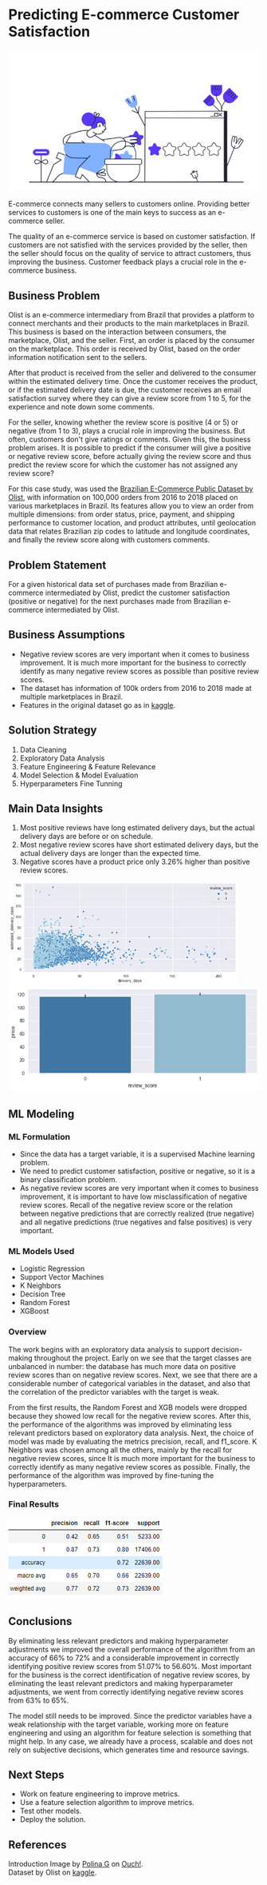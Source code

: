 # Predicting E-commerce Customer Satisfaction
<p align="center"> <img src="images/introduction.png"/> </p>

E-commerce connects many sellers to customers online. Providing better services to customers is one of the main keys to success as an e-commerce seller.

The quality of an e-commerce service is based on customer satisfaction. If customers are not satisfied with the services provided by the seller, then the seller should focus on the quality of service to attract customers, thus improving the business. Customer feedback plays a crucial role in the e-commerce business.

## Business Problem
Olist is an e-commerce intermediary from Brazil that provides a platform to connect merchants and their products to the main marketplaces in Brazil. This business is based on the interaction between consumers, the marketplace, Olist, and the seller. First, an order is placed by the consumer on the marketplace. This order is received by Olist, based on the order information notification sent to the sellers.

After that product is received from the seller and delivered to the consumer within the estimated delivery time. Once the customer receives the product, or if the estimated delivery date is due, the customer receives an email satisfaction survey where they can give a review score from 1 to 5, for the experience and note down some comments.

For the seller, knowing whether the review score is positive (4 or 5) or negative (from 1 to 3), plays a crucial role in improving the business. But often, customers don't give ratings or comments. Given this, the business problem arises. It is possible to predict if the consumer will give a positive or negative review score, before actually giving the review score and thus predict the review score for which the customer has not assigned any review score?

For this case study, was used the [Brazilian E-Commerce Public Dataset by Olist](https://www.kaggle.com/datasets/olistbr/brazilian-ecommerce), with information on 100,000 orders from 2016 to 2018 placed on various marketplaces in Brazil. Its features allow you to view an order from multiple dimensions: from order status, price, payment, and shipping performance to customer location, and product attributes, until geolocation data that relates Brazilian zip codes to latitude and longitude coordinates, and finally the review score along with customers comments.

## Problem Statement
For a given historical data set of purchases made from Brazilian e-commerce intermediated by Olist, predict the customer satisfaction (positive or negative) for the next purchases made from Brazilian e-commerce intermediated by Olist.

## Business Assumptions
* Negative review scores are very important when it comes to business improvement. It is much more important for the business to correctly identify as many negative review scores as possible than positive review scores.
* The dataset has information of 100k orders from 2016 to 2018 made at multiple marketplaces in Brazil.
* Features in the original dataset go as in [kaggle](https://www.kaggle.com/datasets/olistbr/brazilian-ecommerce).

## Solution Strategy
1. Data Cleaning
2. Exploratory Data Analysis
3. Feature Engineering & Feature Relevance
4. Model Selection & Model Evaluation
5. Hyperparameters Fine Tunning

## Main Data Insights
1. Most positive reviews have long estimated delivery days, but the actual delivery days are before or on schedule. 
2. Most negative review scores have short estimated delivery days, but the actual delivery days are longer than the expected time. 
3. Negative scores have a product price only 3.26% higher than positive review scores.

<img width=460 src="images/corr_estimated_delivered.png"/> <img width=540 height=210 src="images/review_price.png"/>

##  ML Modeling
###  ML Formulation
* Since the data has a target variable, it is a supervised Machine learning problem. 
* We need to predict customer satisfaction, positive or negative, so it is a binary classification problem. 
* As negative review scores are very important when it comes to business improvement, it is important to have low misclassification of negative review scores. Recall of the negative review score or the relation between negative predictions that are correctly realized (true negative) and all negative predictions (true negatives and false positives) is very important. 

### ML Models Used
* Logistic Regression
* Support Vector Machines
* K Neighbors 
* Decision Tree
* Random Forest
* XGBoost

### Overview
The work begins with an exploratory data analysis to support decision-making throughout the project. Early on we see that the target classes are unbalanced in number: the database has much more data on positive review scores than on negative review scores. Next, we see that there are a considerable number of categorical variables in the dataset, and also that the correlation of the predictor variables with the target is weak.

From the first results, the Random Forest and XGB models were dropped because they showed low recall for the negative review scores. After this, the performance of the algorithms was improved by eliminating less relevant predictors based on exploratory data analysis. Next, the choice of model was made by evaluating the metrics precision, recall, and f1_score. K Neighbors was chosen among all the others, mainly by the recall for negative review scores, since It is much more important for the business to correctly identify as many negative review scores as possible. Finally, the performance of the algorithm was improved by fine-tuning the hyperparameters.

### Final Results
<img src="images/results.png"/>

## Conclusions
By eliminating less relevant predictors and making hyperparameter adjustments we improved the overall performance of the algorithm from an accuracy of 66% to 72% and a considerable improvement in correctly identifying positive review scores from 51.07% to 56.60%. Most important for the business is the correct identification of negative review scores, by eliminating the least relevant predictors and making hyperparameter adjustments, we went from correctly identifying negative review scores from 63% to 65%. 

The model still needs to be improved. Since the predictor variables have a weak relationship with the target variable, working more on feature engineering and using an algorithm for feature selection is something that might help. In any case, we already have a process, scalable and does not rely on subjective decisions, which generates time and resource savings.

## Next Steps
* Work on feature engineering to improve metrics.
* Use a feature selection algorithm to improve metrics.
* Test other models.
* Deploy the solution.

## References
Introduction Image by [Polina G](https://icons8.com/illustrations/author/DETSVS1CxEMr) on [Ouch!](https://icons8.com/illustrations).    
Dataset by Olist on [kaggle](https://www.kaggle.com/datasets/olistbr/brazilian-ecommerce).

